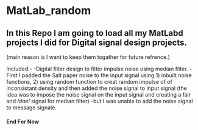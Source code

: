 # MatLab_random
## In this Repo I am going to load all my MatLabd projects I did for Digital signal design projects.
(main reason is I want to keep them togather for future refrence.)

Included:- 
-Digital filter design to filter impulse noise using median filter.
-First I padded the Salt paper noise to the input signal using 1) inbuilt noise functions, 2) using random function to creat random impulse of of inconsistant density and then added the noise signal to input signal (the idea was to impose the noise signal on the input signal and creating a fair and *Idael* signal for median filter)
-but I was unable to add the noise signal to message signale.
        
#### End For Now        
        
